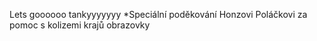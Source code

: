 Lets goooooo tankyyyyyyy
*Speciální poděkování Honzovi Poláčkovi za pomoc s kolizemi krajů obrazovky